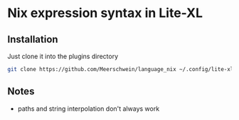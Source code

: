 # Nix expression syntax in Lite-XL

## Installation

Just clone it into the plugins directory
```bash
git clone https://github.com/Meerschwein/language_nix ~/.config/lite-xl/plugins/language_nix
```

## Notes

- paths and string interpolation don't always work

